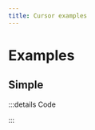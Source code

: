 ```yaml
---
title: Cursor examples
---
```


# Examples

## Simple

<PreviewIframe src="./stories/story.html" />

:::details Code

<SimpleTabs :items="['app.twig', 'app.js']">
  <template #content-1>

<<< ./components/atoms/Cursor/stories/app.twig

  </template>
  <template #content-2>

<<< ./components/atoms/Cursor/stories/app.js

  </template>
</SimpleTabs>

:::
